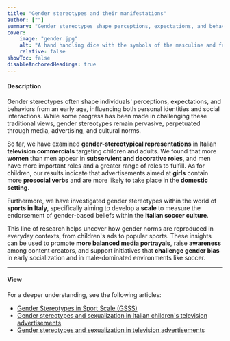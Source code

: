 ```yaml
---
title: "Gender stereotypes and their manifestations" 
author: [""]
summary: "Gender stereotypes shape perceptions, expectations, and behaviors from an early age, influencing personal identities and social interactions. This line of research examines gender stereotypes across various domains, such as television advertising and sports."
cover:
    image: "gender.jpg"
    alt: "A hand handling dice with the symbols of the masculine and feminine"
    relative: false
showToc: false
disableAnchoredHeadings: true
---
```


#### Description

Gender stereotypes often shape individuals' perceptions, expectations, and behaviors from an early age, influencing both personal identities and social interactions. While some progress has been made in challenging these traditional views, gender stereotypes remain pervasive, perpetuated through media, advertising, and cultural norms.

So far, we have examined **gender-stereotypical representations** in Italian **television commercials** targeting children and adults. We found that more **women** than men appear in **subservient and decorative roles**, and men have more important roles and a greater range of roles to fulfill. As for children, our results indicate that advertisements aimed at **girls** contain more **prosocial verbs** and are more likely to take place in the **domestic setting**.

Furthermore, we have investigated gender stereotypes within the world of **sports in Italy**, specifically aiming to develop a **scale** to measure the endorsement of gender-based beliefs within the **Italian soccer culture**.

This line of research helps uncover how gender norms are reproduced in everyday contexts, from children's ads to popular sports. These insights can be used to promote **more balanced media portrayals**, raise **awareness** among content creators, and support initiatives that **challenge gender bias** in early socialization and in male-dominated environments like soccer.

------------------------------------------------------------------------

#### View

For a deeper understanding, see the following articles:

-   [Gender Stereotypes in Sport Scale (GSSS)](/publications/gender-stereotypes-in-sport-scale/)
-   [Gender stereotypes and sexualization in Italian children's television advertisements](/publications/children-and-ads/)
-   [Gender stereotypes and sexualization in television advertisements](/publications/eternal-femminine/)
